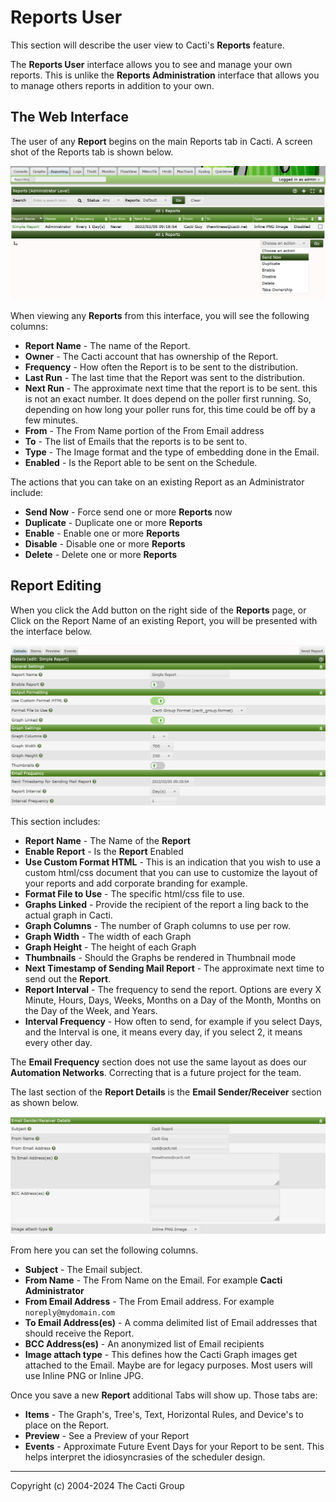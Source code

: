 # Reports User

This section will describe the user view to Cacti's **Reports** feature.

The **Reports User** interface allows you to see and manage your own reports.
This is unlike the **Reports Administration** interface that allows you to
manage others reports in addition to your own.

## The Web Interface

The user of any **Report** begins on the main Reports tab in Cacti. A screen
shot of the Reports tab is shown below.

![Reports User Tab](images/reports-admin-tab.png)

When viewing any **Reports** from this interface, you will see the following
columns:

- **Report Name** - The name of the Report.
- **Owner** - The Cacti account that has ownership of the Report.
- **Frequency** - How often the Report is to be sent to the distribution.
- **Last Run** - The last time that the Report was sent to the distribution.
- **Next Run** - The approximate next time that the report is to be sent. this
  is not an exact number. It does depend on the poller first running. So,
  depending on how long your poller runs for, this time could be off by a few
  minutes.
- **From** - The From Name portion of the From Email address
- **To** - The list of Emails that the reports is to be sent to.
- **Type** - The Image format and the type of embedding done in the Email.
- **Enabled** - Is the Report able to be sent on the Schedule.

The actions that you can take on an existing Report as an Administrator include:

- **Send Now** - Force send one or more **Reports** now
- **Duplicate** - Duplicate one or more **Reports**
- **Enable** - Enable one or more **Reports**
- **Disable** - Disable one or more **Reports**
- **Delete** - Delete one or more **Reports**

## Report Editing

When you click the Add button on the right side of the **Reports** page, or
Click on the Report Name of an existing Report, you will be presented with the
interface below.

![Reports User Edit](images/reports-edit-1.png)

This section includes:

- **Report Name** - The Name of the **Report**
- **Enable Report** - Is the **Report** Enabled
- **Use Custom Format HTML** - This is an indication that you wish to use a
  custom html/css document that you can use to customize the layout of your
  reports and add corporate branding for example.
- **Format File to Use** - The specific html/css file to use.
- **Graphs Linked** - Provide the recipient of the report a ling back to the
  actual graph in Cacti.
- **Graph Columns** - The number of Graph columns to use per row.
- **Graph Width** - The width of each Graph
- **Graph Height** - The height of each Graph
- **Thumbnails** - Should the Graphs be rendered in Thumbnail mode
- **Next Timestamp of Sending Mail Report** - The approximate next time to send
  out the **Report**.
- **Report Interval** - The frequency to send the report. Options are every X
  Minute, Hours, Days, Weeks, Months on a Day of the Month, Months on the Day of
  the Week, and Years.
- **Interval Frequency** - How often to send, for example if you select Days,
  and the Interval is one, it means every day, if you select 2, it means every
  other day.

The **Email Frequency** section does not use the same layout as does our
**Automation Networks**. Correcting that is a future project for the team.

The last section of the **Report Details** is the **Email Sender/Receiver**
section as shown below.

![Reports Admin Edit](images/reports-edit-2.png)

From here you can set the following columns.

- **Subject** - The Email subject.
- **From Name** - The From Name on the Email. For example **Cacti
  Administrator**
- **From Email Address** - The From Email address. For example
  `noreply@mydomain.com`
- **To Email Address(es)** - A comma delimited list of Email addresses that
  should receive the Report.
- **BCC Address(es)** - An anonymized list of Email recipients
- **Image attach type** - This defines how the Cacti Graph images get attached
  to the Email. Maybe are for legacy purposes. Most users will use Inline PNG or
  Inline JPG.

Once you save a new **Report** additional Tabs will show up. Those tabs are:

- **Items** - The Graph's, Tree's, Text, Horizontal Rules, and Device's to place
  on the Report.
- **Preview** - See a Preview of your Report
- **Events** - Approximate Future Event Days for your Report to be sent. This
  helps interpret the idiosyncrasies of the scheduler design.

---

Copyright (c) 2004-2024 The Cacti Group
